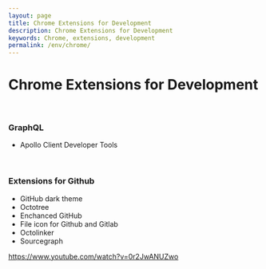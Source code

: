 ```yaml
---
layout: page
title: Chrome Extensions for Development
description: Chrome Extensions for Development
keywords: Chrome, extensions, development
permalink: /env/chrome/
---
```


# Chrome Extensions for Development

<br/>

### GraphQL

- Apollo Client Developer Tools

<br/>

### Extensions for Github

- GitHub dark theme
- Octotree
- Enchanced GitHub
- File icon for Github and Gitlab
- Octolinker
- Sourcegraph

https://www.youtube.com/watch?v=0r2JwANUZwo
